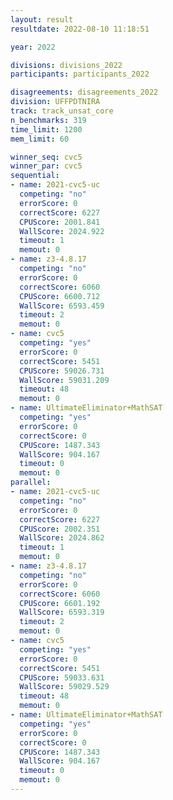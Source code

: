 ```yaml
---
layout: result
resultdate: 2022-08-10 11:18:51

year: 2022

divisions: divisions_2022
participants: participants_2022

disagreements: disagreements_2022
division: UFFPDTNIRA
track: track_unsat_core
n_benchmarks: 319
time_limit: 1200
mem_limit: 60

winner_seq: cvc5
winner_par: cvc5
sequential:
- name: 2021-cvc5-uc
  competing: "no"
  errorScore: 0
  correctScore: 6227
  CPUScore: 2001.841
  WallScore: 2024.922
  timeout: 1
  memout: 0
- name: z3-4.8.17
  competing: "no"
  errorScore: 0
  correctScore: 6060
  CPUScore: 6600.712
  WallScore: 6593.459
  timeout: 2
  memout: 0
- name: cvc5
  competing: "yes"
  errorScore: 0
  correctScore: 5451
  CPUScore: 59026.731
  WallScore: 59031.209
  timeout: 48
  memout: 0
- name: UltimateEliminator+MathSAT
  competing: "yes"
  errorScore: 0
  correctScore: 0
  CPUScore: 1487.343
  WallScore: 904.167
  timeout: 0
  memout: 0
parallel:
- name: 2021-cvc5-uc
  competing: "no"
  errorScore: 0
  correctScore: 6227
  CPUScore: 2002.351
  WallScore: 2024.862
  timeout: 1
  memout: 0
- name: z3-4.8.17
  competing: "no"
  errorScore: 0
  correctScore: 6060
  CPUScore: 6601.192
  WallScore: 6593.319
  timeout: 2
  memout: 0
- name: cvc5
  competing: "yes"
  errorScore: 0
  correctScore: 5451
  CPUScore: 59033.631
  WallScore: 59029.529
  timeout: 48
  memout: 0
- name: UltimateEliminator+MathSAT
  competing: "yes"
  errorScore: 0
  correctScore: 0
  CPUScore: 1487.343
  WallScore: 904.167
  timeout: 0
  memout: 0
---
```

